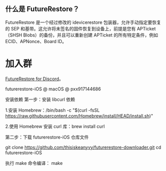 ## 什么是 FutureRestore？
FutureRestore 是一个经过修改的 idevicerestore 包装器，允许手动指定要恢复的 SEP 和基带。这允许将未签名的固件恢复到设备上，前提是您有 APTicket（SHSH Blobs）的备份，并且可以重新创建 APTicket 的所有特定条件，例如 ECID、APNonce、Board ID。

# 加入群

[FutureRestore for Discord](https://discord.com/invite/96wCSnwYVX)。






futurerestore-iOS @ macOS @ pxx917144686

安装依赖
第一步：安装 libcurl 依赖

1.安装 Homebrew：/bin/bash -c "$(curl -fsSL https://raw.githubusercontent.com/Homebrew/install/HEAD/install.sh)"

2.使用 Homebrew 安装 curl 库：brew install curl


第二步：下载 futurerestore-iOS 仓库文件

git clone https://github.com/thisiskeanyvy/futurerestore-downloader.git
cd futurerestore-iOS

执行 make 命令编译：
make

